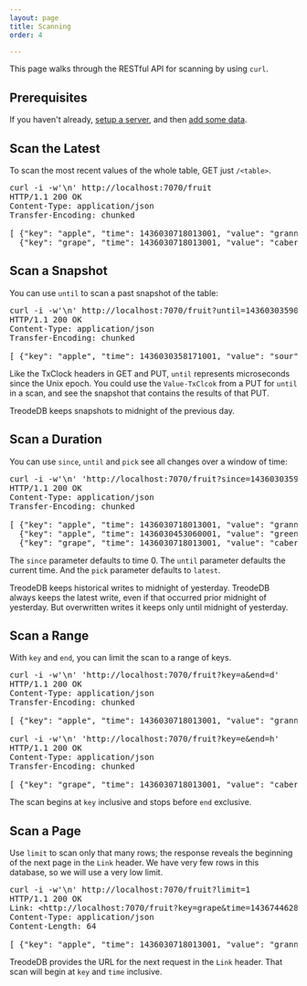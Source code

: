 ```yaml
---
layout: page
title: Scanning
order: 4

---
```


This page walks through the RESTful API for scanning by using `curl`.


## Prerequisites

If you haven't already, [setup a server][get-server], and then [add some data][read-write].


## Scan the Latest

To scan the most recent values of the whole table, GET just `/<table>`.

<pre class="highlight">
curl -i -w'\n' http://localhost:7070/fruit
<span class="go">HTTP/1.1 200 OK
Content-Type: application/json
Transfer-Encoding: chunked

[ {"key": "apple", "time": 1436030718013001, "value": "granny smith"},
  {"key": "grape", "time": 1436030718013001, "value": "cabernet"} ]</span>
</pre>


## Scan a Snapshot

You can use `until` to scan a past snapshot of the table:

<pre class="highlight">
curl -i -w'\n' http://localhost:7070/fruit?until=1436030359000000
<span class="go">HTTP/1.1 200 OK
Content-Type: application/json
Transfer-Encoding: chunked

[ {"key": "apple", "time": 1436030358171001, "value": "sour"} ]</span>
</pre>

Like the TxClock headers in GET and PUT, `until` represents microseconds since the Unix epoch. You could use the `Value-TxClcok` from a PUT for `until` in a scan, and see the snapshot that contains the results of that PUT.

TreodeDB keeps snapshots to midnight of the previous day.


## Scan a Duration

You can use `since`, `until` and `pick` see all changes over a window of time:

<pre class="highlight">
curl -i -w'\n' 'http://localhost:7070/fruit?since=1436030359000000&until=1436030719000000&pick=between'
<span class="go">HTTP/1.1 200 OK
Content-Type: application/json
Transfer-Encoding: chunked

[ {"key": "apple", "time": 1436030718013001, "value": "granny smith"},
  {"key": "apple", "time": 1436030453060001, "value": "green"},
  {"key": "grape", "time": 1436030718013001, "value": "cabernet"} ]</span>
</pre>

The `since` parameter defaults to time 0. The `until` parameter defaults the current time. And the `pick` parameter defaults to `latest`.

TreodeDB keeps historical writes to midnight of yesterday. TreodeDB always keeps the latest write, even if that occurred prior midnight of yesterday. But overwritten writes it keeps only until midnight of yesterday.


## Scan a Range

With `key` and `end`, you can limit the scan to a range of keys.

<pre class="highlight">
curl -i -w'\n' 'http://localhost:7070/fruit?key=a&end=d'
<span class="go">HTTP/1.1 200 OK
Content-Type: application/json
Transfer-Encoding: chunked

[ {"key": "apple", "time": 1436030718013001, "value": "granny smith"} ]</span>

curl -i -w'\n' 'http://localhost:7070/fruit?key=e&end=h'
<span class="go">HTTP/1.1 200 OK
Content-Type: application/json
Transfer-Encoding: chunked

[ {"key": "grape", "time": 1436030718013001, "value": "cabernet"} ]</span>
</pre>

The scan begins at `key` inclusive and stops before `end` exclusive.


## Scan a Page

Use `limit` to scan only that many rows; the response reveals the beginning of the next page in the `Link` header. We have very few rows in this database, so we will use a very low limit.

<pre class="highlight">
curl -i -w'\n' http://localhost:7070/fruit?limit=1
<span class="go">HTTP/1.1 200 OK
Link: &lt;http://localhost:7070/fruit?key=grape&time=1436744628483001&limit=1&gt;; rel="next"
Content-Type: application/json
Content-Length: 64

[ {"key": "apple", "time": 1436030718013001, "value": "granny smith"} ]</span>
</pre>

TreodeDB provides the URL for the next request in the `Link` header. That scan will begin at `key` and `time` inclusive.


[get-server]: /getting-started "Getting Started"

[read-write]: /read-write "Read & Write"
